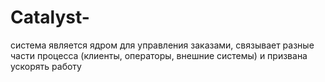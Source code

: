 # Catalyst-
система является ядром для управления заказами, связывает разные части процесса (клиенты, операторы, внешние системы) и призвана ускорять работу
